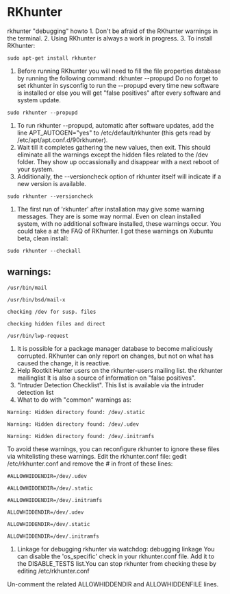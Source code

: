 # RKhunter

rkhunter "debugging" howto 1. Don't be afraid of the RKhunter warnings in the terminal. 2. Using RKhunter is always a work in progress. 3. To install RKhunter:

`sudo apt-get install rkhunter`

1. Before running RKhunter you will need to fill the file properties database by running the following command: rkhunter --propupd Do no forget to set rkhunter in sysconfig to run the --propupd every time new software is installed or else you will get "false positives" after every software and system update.

`sudo rkhunter --propupd`

1. To run rkhunter --propupd, automatic after software updates, add the line APT\_AUTOGEN="yes" to /etc/default/rkhunter \(this gets read by /etc/apt/apt.conf.d/90rkhunter\).
2. Wait till it completes gathering the new values, then exit. This should eliminate all the warnings except the hidden files related to the /dev folder. They show up occassionally and disappear with a next reboot of your system.
3. Additionally, the --versioncheck option of rkhunter itself will indicate if a new version is available.

`sudo rkhunter --versioncheck`

1. The first run of 'rkhunter' after installation may give some warning messages. They are is some way normal. Even on clean installed system, with no additional software installed, these warnings occur. You could take a at the FAQ of RKhunter. I got these warnings on Xubuntu beta, clean install:

`sudo rkhunter --checkall`

## warnings:

```text
/usr/bin/mail

/usr/bin/bsd/mail-x

checking /dev for susp. files

checking hidden files and direct

/usr/bin/lwp-request
```

1. It is possible for a package manager database to become maliciously corrupted. RKhunter can only report on changes, but not on what has caused the change, it is reactive.
2. Help Rootkit Hunter users on the rkhunter-users mailing list. the rkhunter mailinglist It is also a source of information on "false positives".
3. "Intruder Detection Checklist". This list is available via the intruder detection list
4. What to do with "common" warnings as:

```text
Warning: Hidden directory found: /dev/.static

Warning: Hidden directory found: /dev/.udev

Warning: Hidden directory found: /dev/.initramfs
```

To avoid these warnings, you can reconfigure rkhunter to ignore these files via whitelisting these warnings. Edit the rkhunter.conf file: gedit /etc/rkhunter.conf and remove the \# in front of these lines:

```text
#ALLOWHIDDENDIR=/dev/.udev

#ALLOWHIDDENDIR=/dev/.static

#ALLOWHIDDENDIR=/dev/.initramfs

ALLOWHIDDENDIR=/dev/.udev

ALLOWHIDDENDIR=/dev/.static

ALLOWHIDDENDIR=/dev/.initramfs
```

1. Linkage for debugging rkhunter via watchdog: debugging linkage You can disable the 'os\_specific' check in your rkhunter.conf file. Add it to the DISABLE\_TESTS list.You can stop rkhunter from checking these by editing /etc/rkhunter.conf

Un-comment the related ALLOWHIDDENDIR and ALLOWHIDDENFILE lines.


